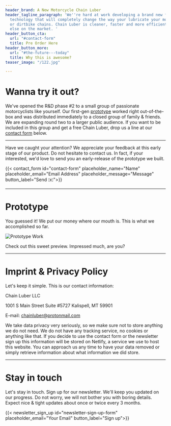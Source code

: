 ```yaml
---
header_brand: A New Motorcycle Chain Luber
header_tagline_paragraph: 'We''re hard at work developing a brand new fluid application
  technology that will completely change the way your lubricate your motorcycle, quad
  or dirtbike chains. Chain Luber is cleaner, faster and more efficient than anything
  else on the market. '
header_button_cta:
  url: "#contact-form"
  title: Pre Order Here
header_button_more:
  url: "#the-future---today"
  title: Why this is awesome?
teaser_image: "/122.jpg"

---
```

# Wanna try it out?

We've opened the R&D phase #2 to a small group of passionate motorcyclists like yourself. Our first-gen [prototype](#prototype) worked right out-of-the-box and was distributed immediately to a closed group of family & friends. We are expanding round two to a larger public audience. If you want to be included in this group and get a free Chain Luber, drop us a line at our [contact form](#contact-form "Pre Order") below.

***

Have we caught your attention? We appreciate your feedback at this early stage of our product. Do not hesitate to contact us. In fact, if your interested, we'd love to send you an early-release of the prototype we built.

{{< contact_form id="contact-form" placeholder_name="Name" placeholder_email="Email Address" placeholder_message="Message" button_label="Send ✉️">}}

***

# Prototype

You guessed it! We put our money where our mouth is. This is what we accomplished so far.

![Prototype Work](images/prototype.jpg) <!-- https://www.pexels.com/search/product%20testing/ -->

Check out this sweet preview. Impressed much, are you?

***

# Imprint & Privacy Policy

Let's keep it simple. This is our contact information:

Chain Luber LLC 

1001 S Main Street Suite #5727 Kalispell, MT 59901

E-mail: chainluber@protonmail.com

We take data privacy very seriously, so we make sure not to store anything we do not need. We do not have any tracking service, no cookies or anything like that. If you decide to use the contact form or the newsletter sign up this information will be stored on Netlify, a service we use to host this website. You can approach us any time to have your data removed or simply retrieve information about what information we did store.

***

# Stay in touch

Let's stay in touch. Sign up for our newsletter. We'll keep you updated on our progress. Do not worry, we will not bother you with boring details. Expect nice & tight updates about once or twice every 3 months.

{{< newsletter_sign_up id="newsletter-sign-up-form" placeholder_email="Your Email" button_label="Sign up">}}